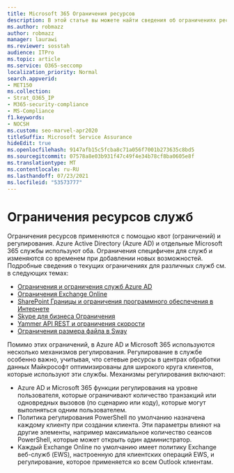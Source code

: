 ```yaml
---
title: Microsoft 365 Ограничения ресурсов
description: В этой статье вы можете найти сведения об ограничениях ресурсов для различных приложений в Microsoft 365.
ms.author: robmazz
author: robmazz
manager: laurawi
ms.reviewer: sosstah
audience: ITPro
ms.topic: article
ms.service: O365-seccomp
localization_priority: Normal
search.appverid:
- MET150
ms.collection:
- Strat_O365_IP
- M365-security-compliance
- MS-Compliance
f1.keywords:
- NOCSH
ms.custom: seo-marvel-apr2020
titleSuffix: Microsoft Service Assurance
hideEdit: true
ms.openlocfilehash: 9147afb15c5fcba8c71a056f7001b273635c8bd5
ms.sourcegitcommit: 07578a8e03b931f47c49f4e34b78cf8ba0605e8f
ms.translationtype: MT
ms.contentlocale: ru-RU
ms.lasthandoff: 07/23/2021
ms.locfileid: "53573777"
---
```

# <a name="service-resource-limits"></a>Ограничения ресурсов служб

Ограничения ресурсов применяются с помощью квот (ограничений) и регулирования. Azure Active Directory (Azure AD) и отдельные Microsoft 365 службы используют оба. Ограничения специфичен для служб и изменяются со временем при добавлении новых возможностей. Подробные сведения о текущих ограничениях для различных служб см. в следующих темах:

- [Ограничения и ограничения служб Azure AD](/azure/azure-resource-manager/management/azure-subscription-service-limits)
- [Ограничения Exchange Online](/office365/servicedescriptions/exchange-online-service-description/exchange-online-limits)
- [SharePoint Границы и ограничения программного обеспечения в Интернете](https://support.office.com/article/SharePoint-Online-software-boundaries-and-limits-8F34FF47-B749-408B-ABC0-B605E1F6D498)
- [Skype для бизнеса Ограничения](https://technet.microsoft.com/library/skype-for-business-online-limits.aspx)
- [Yammer API REST и ограничения скорости](https://developer.yammer.com/docs/rest-api-rate-limits)
- [Ограничения размера файла в Sway](https://support.office.com/article/File-size-limits-in-Sway-4db21bc6-b42b-499f-9272-66e089db109f)

Помимо этих ограничений, в Azure AD и Microsoft 365 используются несколько механизмов регулирования. Регулирование в службе особенно важно, учитывая, что сетевые ресурсы в центрах обработки данных Майкрософт оптимизированы для широкого круга клиентов, которые используют эти службы. Механизмы регулирования включают:

- Azure AD и Microsoft 365 функции регулирования на уровне пользователя, которые ограничивают количество транзакций или одновредных вызовов (по сценарию или коду), которые могут выполняться одним пользователем.
- Политика регулирования PowerShell по умолчанию назначена каждому клиенту при создании клиента. Эти параметры влияют на другие элементы, например максимальное количество сеансов PowerShell, которые может открыть один администратор.
- Каждый Exchange Online по умолчанию имеет политику Exchange веб-служб (EWS), настроенную для клиентских операций EWS, и регулирование, которое применяется ко всем Outlook клиентам.

